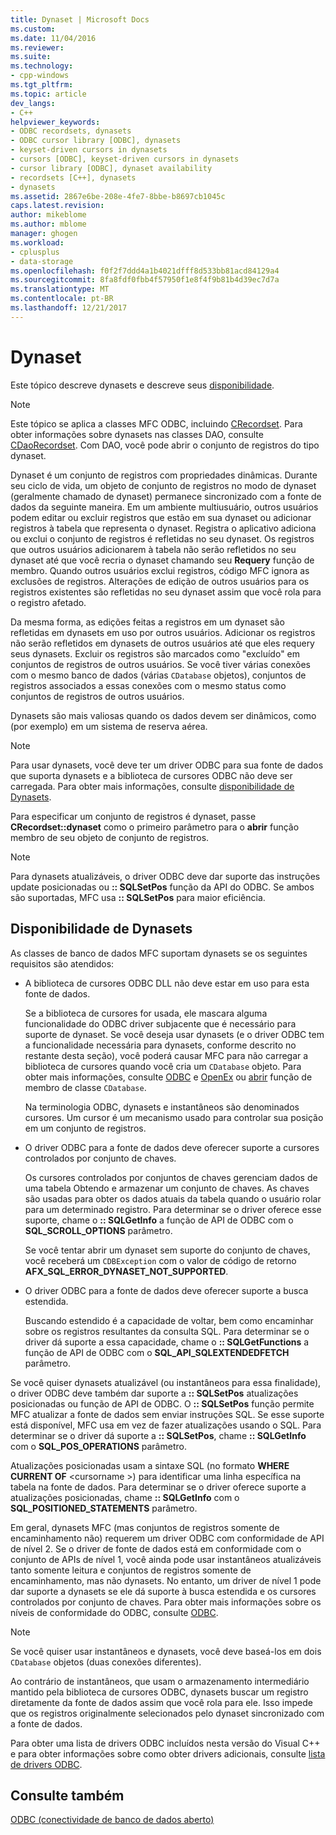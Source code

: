 ```yaml
---
title: Dynaset | Microsoft Docs
ms.custom: 
ms.date: 11/04/2016
ms.reviewer: 
ms.suite: 
ms.technology:
- cpp-windows
ms.tgt_pltfrm: 
ms.topic: article
dev_langs:
- C++
helpviewer_keywords:
- ODBC recordsets, dynasets
- ODBC cursor library [ODBC], dynasets
- keyset-driven cursors in dynasets
- cursors [ODBC], keyset-driven cursors in dynasets
- cursor library [ODBC], dynaset availability
- recordsets [C++], dynasets
- dynasets
ms.assetid: 2867e6be-208e-4fe7-8bbe-b8697cb1045c
caps.latest.revision: 
author: mikeblome
ms.author: mblome
manager: ghogen
ms.workload:
- cplusplus
- data-storage
ms.openlocfilehash: f0f2f7ddd4a1b4021dfff8d533bb81acd84129a4
ms.sourcegitcommit: 8fa8fdf0fbb4f57950f1e8f4f9b81b4d39ec7d7a
ms.translationtype: MT
ms.contentlocale: pt-BR
ms.lasthandoff: 12/21/2017
---
```

# <a name="dynaset"></a>Dynaset
Este tópico descreve dynasets e descreve seus [disponibilidade](#_core_availability_of_dynasets).  
  
> [!NOTE]
>  Este tópico se aplica a classes MFC ODBC, incluindo [CRecordset](../../mfc/reference/crecordset-class.md). Para obter informações sobre dynasets nas classes DAO, consulte [CDaoRecordset](../../mfc/reference/cdaorecordset-class.md). Com DAO, você pode abrir o conjunto de registros do tipo dynaset.  
  
 Dynaset é um conjunto de registros com propriedades dinâmicas. Durante seu ciclo de vida, um objeto de conjunto de registros no modo de dynaset (geralmente chamado de dynaset) permanece sincronizado com a fonte de dados da seguinte maneira. Em um ambiente multiusuário, outros usuários podem editar ou excluir registros que estão em sua dynaset ou adicionar registros à tabela que representa o dynaset. Registra o aplicativo adiciona ou exclui o conjunto de registros é refletidas no seu dynaset. Os registros que outros usuários adicionarem à tabela não serão refletidos no seu dynaset até que você recria o dynaset chamando seu **Requery** função de membro. Quando outros usuários exclui registros, código MFC ignora as exclusões de registros. Alterações de edição de outros usuários para os registros existentes são refletidas no seu dynaset assim que você rola para o registro afetado.  
  
 Da mesma forma, as edições feitas a registros em um dynaset são refletidas em dynasets em uso por outros usuários. Adicionar os registros não serão refletidos em dynasets de outros usuários até que eles requery seus dynasets. Excluir os registros são marcados como "excluído" em conjuntos de registros de outros usuários. Se você tiver várias conexões com o mesmo banco de dados (várias `CDatabase` objetos), conjuntos de registros associados a essas conexões com o mesmo status como conjuntos de registros de outros usuários.  
  
 Dynasets são mais valiosas quando os dados devem ser dinâmicos, como (por exemplo) em um sistema de reserva aérea.  
  
> [!NOTE]
>  Para usar dynasets, você deve ter um driver ODBC para sua fonte de dados que suporta dynasets e a biblioteca de cursores ODBC não deve ser carregada. Para obter mais informações, consulte [disponibilidade de Dynasets](#_core_availability_of_dynasets).  
  
 Para especificar um conjunto de registros é dynaset, passe **CRecordset::dynaset** como o primeiro parâmetro para o **abrir** função membro de seu objeto de conjunto de registros.  
  
> [!NOTE]
>  Para dynasets atualizáveis, o driver ODBC deve dar suporte das instruções update posicionadas ou **:: SQLSetPos** função da API do ODBC. Se ambos são suportadas, MFC usa **:: SQLSetPos** para maior eficiência.  
  
##  <a name="_core_availability_of_dynasets"></a>Disponibilidade de Dynasets  
 As classes de banco de dados MFC suportam dynasets se os seguintes requisitos são atendidos:  
  
-   A biblioteca de cursores ODBC DLL não deve estar em uso para esta fonte de dados.  
  
     Se a biblioteca de cursores for usada, ele mascara alguma funcionalidade do ODBC driver subjacente que é necessário para suporte de dynaset. Se você deseja usar dynasets (e o driver ODBC tem a funcionalidade necessária para dynasets, conforme descrito no restante desta seção), você poderá causar MFC para não carregar a biblioteca de cursores quando você cria um `CDatabase` objeto. Para obter mais informações, consulte [ODBC](../../data/odbc/odbc-basics.md) e [OpenEx](../../mfc/reference/cdatabase-class.md#openex) ou [abrir](../../mfc/reference/cdatabase-class.md#open) função de membro de classe `CDatabase`.  
  
     Na terminologia ODBC, dynasets e instantâneos são denominados cursores. Um cursor é um mecanismo usado para controlar sua posição em um conjunto de registros.  
  
-   O driver ODBC para a fonte de dados deve oferecer suporte a cursores controlados por conjunto de chaves.  
  
     Os cursores controlados por conjuntos de chaves gerenciam dados de uma tabela Obtendo e armazenar um conjunto de chaves. As chaves são usadas para obter os dados atuais da tabela quando o usuário rolar para um determinado registro. Para determinar se o driver oferece esse suporte, chame o **:: SQLGetInfo** a função de API de ODBC com o **SQL_SCROLL_OPTIONS** parâmetro.  
  
     Se você tentar abrir um dynaset sem suporte do conjunto de chaves, você receberá um `CDBException` com o valor de código de retorno **AFX_SQL_ERROR_DYNASET_NOT_SUPPORTED**.  
  
-   O driver ODBC para a fonte de dados deve oferecer suporte a busca estendida.  
  
     Buscando estendido é a capacidade de voltar, bem como encaminhar sobre os registros resultantes da consulta SQL. Para determinar se o driver dá suporte a essa capacidade, chame o **:: SQLGetFunctions** a função de API de ODBC com o **SQL_API_SQLEXTENDEDFETCH** parâmetro.  
  
 Se você quiser dynasets atualizável (ou instantâneos para essa finalidade), o driver ODBC deve também dar suporte a **:: SQLSetPos** atualizações posicionadas ou função de API de ODBC. O **:: SQLSetPos** função permite MFC atualizar a fonte de dados sem enviar instruções SQL. Se esse suporte está disponível, MFC usa em vez de fazer atualizações usando o SQL. Para determinar se o driver dá suporte a **:: SQLSetPos**, chame **:: SQLGetInfo** com o **SQL_POS_OPERATIONS** parâmetro.  
  
 Atualizações posicionadas usam a sintaxe SQL (no formato **WHERE CURRENT OF** \<cursorname >) para identificar uma linha específica na tabela na fonte de dados. Para determinar se o driver oferece suporte a atualizações posicionadas, chame **:: SQLGetInfo** com o **SQL_POSITIONED_STATEMENTS** parâmetro.  
  
 Em geral, dynasets MFC (mas conjuntos de registros somente de encaminhamento não) requerem um driver ODBC com conformidade de API de nível 2. Se o driver de fonte de dados está em conformidade com o conjunto de APIs de nível 1, você ainda pode usar instantâneos atualizáveis tanto somente leitura e conjuntos de registros somente de encaminhamento, mas não dynasets. No entanto, um driver de nível 1 pode dar suporte a dynasets se ele dá suporte à busca estendida e os cursores controlados por conjunto de chaves. Para obter mais informações sobre os níveis de conformidade do ODBC, consulte [ODBC](../../data/odbc/odbc-basics.md).  
  
> [!NOTE]
>  Se você quiser usar instantâneos e dynasets, você deve baseá-los em dois `CDatabase` objetos (duas conexões diferentes).  
  
 Ao contrário de instantâneos, que usam o armazenamento intermediário mantido pela biblioteca de cursores ODBC, dynasets buscar um registro diretamente da fonte de dados assim que você rola para ele. Isso impede que os registros originalmente selecionados pelo dynaset sincronizado com a fonte de dados.  
  
 Para obter uma lista de drivers ODBC incluídos nesta versão do Visual C++ e para obter informações sobre como obter drivers adicionais, consulte [lista de drivers ODBC](../../data/odbc/odbc-driver-list.md).  
  
## <a name="see-also"></a>Consulte também  
 [ODBC (conectividade de banco de dados aberto)](../../data/odbc/open-database-connectivity-odbc.md)